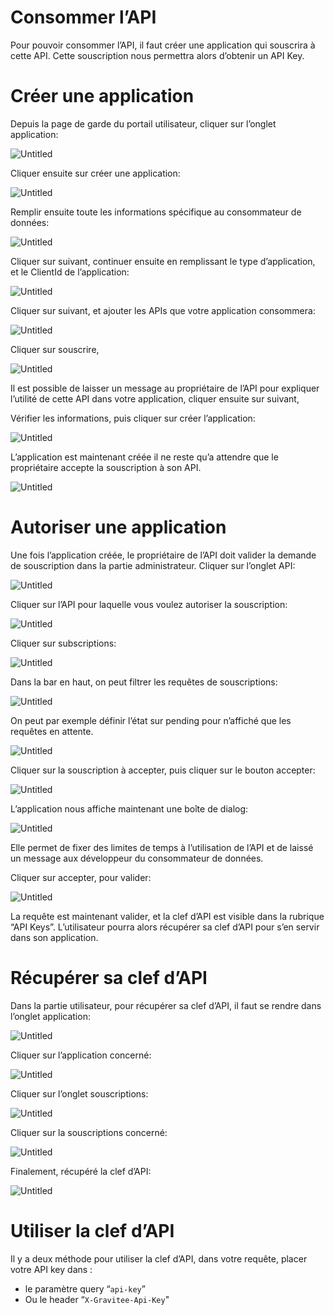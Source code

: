 # Consommer l’API

Pour pouvoir consommer l’API, il faut créer une application qui souscrira à cette API. Cette souscription nous permettra alors d’obtenir un API Key.

# Créer une application

Depuis la page de garde du portail utilisateur, cliquer sur l’onglet application:

![Untitled](Untitled%2019.png)

Cliquer ensuite sur créer une application:

![Untitled](Untitled%2020.png)

Remplir ensuite toute les informations spécifique au consommateur de données:

![Untitled](Untitled%2021.png)

Cliquer sur suivant, continuer ensuite en remplissant le type d’application, et le ClientId de l’application:

![Untitled](Untitled%2022.png)

Cliquer sur suivant, et ajouter les APIs que votre application consommera:

![Untitled](Untitled%2023.png)

Cliquer sur souscrire,

![Untitled](Untitled%2024.png)

Il est possible de laisser un message au propriétaire de l’API pour expliquer l’utilité de cette API dans votre application, cliquer ensuite sur suivant,

Vérifier les informations, puis cliquer sur créer l’application:

![Untitled](Untitled%2025.png)

L’application est maintenant créée il ne reste qu’a attendre que le propriétaire accepte la souscription à son API.

![Untitled](Untitled%2026.png)

# Autoriser une application

Une fois l’application créée, le propriétaire de l’API doit valider la demande de souscription dans la partie administrateur. Cliquer sur l’onglet API:

![Untitled](Untitled%2027.png)

Cliquer sur l’API pour laquelle vous voulez autoriser la souscription:

![Untitled](Untitled%2028.png)

Cliquer sur subscriptions:

![Untitled](Untitled%2029.png)

Dans la bar en haut, on peut filtrer les requêtes de souscriptions:

![Untitled](Untitled%2030.png)

On peut par exemple définir l’état sur pending pour n’affiché que les requêtes en attente.

![Untitled](Untitled%2031.png)

Cliquer sur la souscription à accepter, puis cliquer sur le bouton accepter:

![Untitled](Untitled%2032.png)

L’application nous affiche maintenant une boîte de dialog:

![Untitled](Untitled%2033.png)

Elle permet de fixer des limites de temps à l’utilisation de l’API et de laissé un message aux développeur du consommateur de données.

Cliquer sur accepter, pour valider:

![Untitled](Untitled%2034.png)

La requête est maintenant valider, et la clef d’API est visible dans la rubrique “API Keys”. L’utilisateur pourra alors récupérer sa clef d’API pour s’en servir dans son application.

# Récupérer sa clef d’API

Dans la partie utilisateur, pour récupérer sa clef d’API, il faut se rendre dans l’onglet application:

![Untitled](Untitled%2035.png)

Cliquer sur l’application concerné:

![Untitled](Untitled%2036.png)

Cliquer sur l’onglet souscriptions:

![Untitled](Untitled%2037.png)

Cliquer sur la souscriptions concerné:

![Untitled](Untitled%2038.png)

Finalement, récupéré la clef d’API:

![Untitled](Untitled%2039.png)

# Utiliser la clef d’API

Il y a deux méthode pour utiliser la clef d’API, dans votre requête, placer votre API key dans :

- le paramètre query “`api-key`”
- Ou le header “`X-Gravitee-Api-Key`"